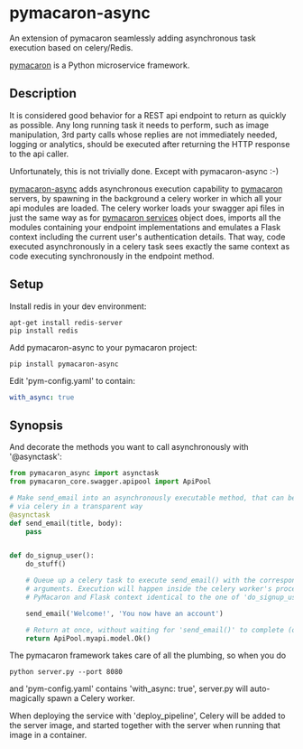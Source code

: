 # pymacaron-async

An extension of pymacaron seamlessly adding asynchronous task execution
based on celery/Redis.

[pymacaron](https://github.com/pymacaron/pymacaron) is a Python microservice
framework.

## Description

It is considered good behavior for a REST api endpoint to return as quickly as
possible. Any long running task it needs to perform, such as image
manipulation, 3rd party calls whose replies are not immediately needed, logging
or analytics, should be executed after returning the HTTP response to the api
caller.

Unfortunately, this is not trivially done. Except with pymacaron-async :-)

[pymacaron-async](https://github.com/pymacaron/pymacaron-async) adds
asynchronous execution capability to
[pymacaron](https://github.com/pymacaron/pymacaron) servers, by spawning in the
background a celery worker in which all your api modules are loaded. The celery
worker loads your swagger api files in just the same way as for [pymacaron
services](https://github.com/pymacaron/pymacaron/blob/master/pymacaron/__init__.py)
object does, imports all the modules containing your endpoint implementations
and emulates a Flask context including the current user's authentication
details. That way, code executed asynchronously in a celery task sees
exactly the same context as code executing synchronously in the endpoint
method.

## Setup

Install redis in your dev environment:

```shell
apt-get install redis-server
pip install redis
```

Add pymacaron-async to your pymacaron project:

```shell
pip install pymacaron-async
```

Edit 'pym-config.yaml' to contain:

```yaml
with_async: true
```

## Synopsis

And decorate the methods you want to call asynchronously with '@asynctask':

```python
from pymacaron_async import asynctask
from pymacaron_core.swagger.apipool import ApiPool

# Make send_email into an asynchronously executable method, that can be called
# via celery in a transparent way
@asynctask
def send_email(title, body):
    pass


def do_signup_user():
    do_stuff()

    # Queue up a celery task to execute send_email() with the corresponding
    # arguments. Execution will happen inside the celery worker's process, in a
    # PyMacaron and Flask context identical to the one of 'do_signup_user()'

    send_email('Welcome!', 'You now have an account')

    # Return at once, without waiting for 'send_email()' to complete (or even start)
    return ApiPool.myapi.model.Ok()
```

The pymacaron framework takes care of all the plumbing, so when you do

```
python server.py --port 8080
```

and 'pym-config.yaml' contains 'with_async: true', server.py will auto-magically
spawn a Celery worker.

When deploying the service with 'deploy_pipeline', Celery will be added to the
server image, and started together with the server when running that image in a
container.